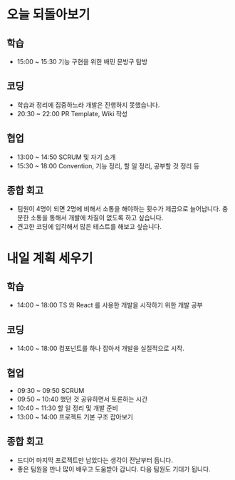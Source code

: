 # 오늘 되돌아보기
## 학습
* 15:00 ~ 15:30 기능 구현을 위한 배민 문방구 탐방

## 코딩
* 학습과 정리에 집중하느라 개발은 진행하지 못했습니다.
* 20:30 ~ 22:00 PR Template, Wiki 작성

## 협업
* 13:00 ~ 14:50 SCRUM 및 자기 소개
* 15:30 ~ 18:00 Convention, 기능 정리, 할 일 정리, 공부할 것 정리 등

## 종합 회고
* 팀원이 4명이 되면 2명에 비해서 소통을 해야하는 횟수가 제곱으로 늘어납니다. 충분한 소통을 통해서 개발에 차질이 없도록 하고 싶습니다.
* 견고한 코딩에 입각해서 많은 테스트를 해보고 싶습니다.

# 내일 계획 세우기
## 학습
* 14:00 ~ 18:00 TS 와 React 를 사용한 개발을 시작하기 위한 개발 공부

## 코딩
* 14:00 ~ 18:00 컴포넌트를 하나 잡아서 개발을 실질적으로 시작.

## 협업
* 09:30 ~ 09:50 SCRUM
* 09:50 ~ 10:40 했던 것 공유하면서 토론하는 시간
* 10:40 ~ 11:30 할 일 정리 및 개발 준비
* 13:00 ~ 14:00 프로젝트 기본 구조 잡아보기

## 종합 회고
* 드디어 마지막 프로젝트만 남았다는 생각이 전날부터 듭니다.
* 좋은 팀원을 만나 많이 배우고 도움받아 갑니다. 다음 팀원도 기대가 됩니다.
